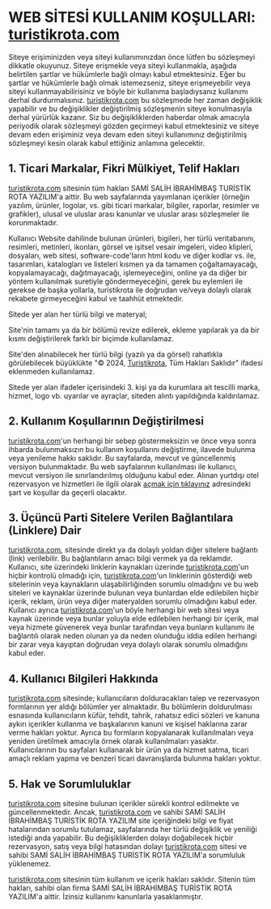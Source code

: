 # WEB SİTESİ KULLANIM KOŞULLARI: [turistikrota.com](https://www.turistikrota.com/)

Siteye erişiminizden veya siteyi kullanımınızdan önce lütfen bu sözleşmeyi dikkatle okuyunuz. Siteye erişmekle veya siteyi kullanmakla, aşağıda belirtilen şartlar ve hükümlerle bağlı olmayı kabul etmektesiniz. Eğer bu şartlar ve hükümlerle bağlı olmak istemezseniz, siteye erişmeyebilir veya siteyi kullanmayabilirisiniz ve böyle bir kullanıma başladıysanız kullanımı derhal durdurmalısınız. [turistikrota.com](https://www.turistikrota.com/) bu sözleşmede her zaman değişiklik yapabilir ve bu değişiklikler değiştirilmiş sözleşmenin siteye konulmasıyla derhal yürürlük kazanır. Siz bu değişikliklerden haberdar olmak amacıyla periyodik olarak sözleşmeyi gözden geçirmeyi kabul etmektesiniz ve siteye devam eden erişiminiz veya devam eden siteyi kullanımınız değiştirilmiş sözleşmeyi kesin olarak kabul ettiğiniz anlamına gelecektir.

## 1. Ticari Markalar, Fikri Mülkiyet, Telif Hakları

[turistikrota.com](https://www.turistikrota.com/) sitesinin tüm hakları SAMİ SALİH İBRAHİMBAŞ TURİSTİK ROTA YAZILIM'a aittir. Bu web sayfalarında yayımlanan içerikler (örneğin yazılım, ürünler, logolar, vs. gibi ticari markalar, bilgiler, raporlar, resimler ve grafikler), ulusal ve uluslar arası kanunlar ve uluslar arası sözleşmeler ile korunmaktadır.

Kullanıcı Website dahilinde bulunan ürünleri, bigileri, her türlü veritabanını, resimleri, metinleri, ikonları, görsel ve işitsel vesair imgeleri, video klipleri, dosyaları, web sitesi, software-code'ların html kodu ve diğer kodlar vs. ile, tasarımları, katalogları ve listeleri kısmen ya da tamamen çoğaltamayacağı, kopyalamayacağı, dağıtmayacağı, işlemeyeceğini, online ya da diğer bir yöntem kullanılmak suretiyle göndermeyeceğini, gerek bu eylemleri ile gerekse de başka yollarla, turistikrota ile doğrudan ve/veya dolaylı olarak rekabete girmeyeceğini kabul ve taahhüt etmektedir.

Sitede yer alan her türlü bilgi ve materyal;

Site'nin tamamı ya da bir bölümü revize edilerek, ekleme yapılarak ya da bir kısmı değiştirilerek farklı bir biçimde kullanılamaz.

Site'den alınabilecek her türlü bilgi (yazılı ya da görsel) rahatlıkla görülebilecek büyüklükte "© 2024, [Turistikrota](https://www.turistikrota.com/), Tüm Hakları Saklıdır" ifadesi eklenmeden kullanılamaz.

Sitede yer alan ifadeler içerisindeki 3. kişi ya da kurumlara ait tescilli marka, hizmet, logo vb. uyarılar ve ayraçlar, siteden alıntı yapıldığında kaldırılamaz.

## 2. Kullanım Koşullarının Değiştirilmesi

[turistikrota.com](https://www.turistikrota.com/)'un herhangi bir sebep göstermeksizin ve önce veya sonra ihbarda bulunmaksızın bu kullanım koşullarını değiştirme, ilavede bulunma veya yenileme hakkı saklıdır. Bu sayfalarda, mevcut ve güncellenmiş versiyon bulunmaktadır. Bu web sayfalarının kullanılması ile kullanıcı, mevcut versiyon ile sınırlandırılmış olduğunu kabul eder.
Alınan yurtdışı otel rezervasyon ve hizmetleri ile ilgili olarak [açmak için tıklayınız](https://developer.ean.com/terms/en) adresindeki şart ve koşullar da geçerli olacaktır.

## 3. Üçüncü Parti Sitelere Verilen Bağlantılara (Linklere) Dair

[turistikrota.com](https://www.turistikrota.com/), sitesinde direkt ya da dolaylı yoldan diğer sitelere bağlantı (link) verilebilir. Bu bağlantıların amacı bilgi vermek ya da reklamdır. Kullanıcı, site üzerindeki linklerin kaynakları üzerinde [turistikrota.com](https://www.turistikrota.com/)'un hiçbir kontrolü olmadığı için, [turistikrota.com](https://www.turistikrota.com/)'un linklerinin gösterdiği web sitelerinin veya kaynakların ulaşabilirliğinden sorumlu olmadığını ve bu web siteleri ve kaynaklar üzerinde bulunan veya bunlardan elde edilebilen hiçbir içerik, reklam, ürün veya diğer materyalden sorumlu olmadığını kabul eder. Kullanıcı ayrıca [turistikrota.com](https://www.turistikrota.com/)'un böyle herhangi bir web sitesi veya kaynak üzerinde veya bunlar yoluyla elde edilebilen herhangi bir içerik, mal veya hizmete güvenerek veya bunlar tarafından veya bunların kullanımı ile bağlantılı olarak neden olunan ya da neden olunduğu iddia edilen herhangi bir zarar veya kayıptan doğrudan veya dolaylı olarak sorumlu olmadığını kabul eder.

## 4. Kullanıcı Bilgileri Hakkında

[turistikrota.com](https://www.turistikrota.com/) sitesinde; kullanıcıların dolduracakları talep ve rezervasyon formlarının yer aldığı bölümler yer almaktadır. Bu bölümlerin doldurulması esnasında kullanıcıların küfür, tehdit, tahrik, rahatsız edici sözleri ve kanuna aykırı içerikler kullanma ve başkalarının kanuni ve kişisel haklarına zarar verme hakları yoktur. Ayrıca bu formların kopyalanarak kullanılmaları veya yeniden üretilmek amacıyla örnek olarak kullanılmaları yasaktır. Kullanıcılarının bu sayfaları kullanarak bir ürün ya da hizmet satma, ticari amaçlı reklam yapma ve benzeri ticari davranışlarda bulunma hakları yoktur.

## 5. Hak ve Sorumluluklar

[turistikrota.com](https://www.turistikrota.com/) sitesine bulunan içerikler sürekli kontrol edilmekte ve güncellenmektedir. Ancak, [turistikrota.com](https://www.turistikrota.com/) ve sahibi SAMİ SALİH İBRAHİMBAŞ TURİSTİK ROTA YAZILIM site içeriğindeki bilgi ve fiyat hatalarından sorumlu tutulamaz, sayfalarında her türlü değişiklik ve yeniliği istediği anda yapabilir. Bu değişikliklerden dolayı doğabilecek hiçbir rezervasyon, satış veya bilgi hatasından dolayı [turistikrota.com](https://www.turistikrota.com/) sitesi ve sahibi SAMİ SALİH İBRAHİMBAŞ TURİSTİK ROTA YAZILIM'a sorumluluk yüklenemez.

[turistikrota.com](https://www.turistikrota.com/) sitesinin tüm kullanım ve içerik hakları saklıdır. Sitenin tüm hakları, sahibi olan firma SAMİ SALİH İBRAHİMBAŞ TURİSTİK ROTA YAZILIM'a aittir. İzinsiz kullanımı kanunlarla yasaklanmıştır.
